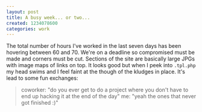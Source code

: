 ```yaml
---
layout: post
title: A busy week... or two...
created: 1234078600
categories: work
---
```

The total number of hours I've worked in the last seven days has been hovering between 60 and 70. We're on a deadline so compromised must be made and corners must be cut. Sections of the site are basically large JPGs with image maps of links on top. It looks good but when I peek into <code>.tpl.php</code> my head swims and I feel faint at the though of the kludges in place. It's lead to some fun exchanges:
<blockquote>
coworker: "do you ever get to do a project where you don't have to end up hacking it at the end of the day"
me: "yeah the ones that never got finished :)"
</blockquote>
